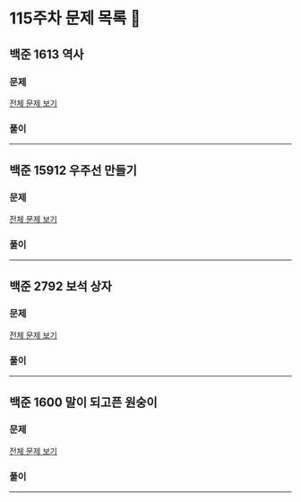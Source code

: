 # 115주차 문제 목록 📝

## 백준 1613 역사

### 문제

[전체 문제 보기](https://www.acmicpc.net/problem/1613)    

### 풀이

___

## 백준 15912 우주선 만들기

### 문제

[전체 문제 보기](https://www.acmicpc.net/problem/15912)

### 풀이

___

## 백준 2792 보석 상자

### 문제

[전체 문제 보기](https://www.acmicpc.net/problem/2792)

### 풀이

___

## 백준 1600 말이 되고픈 원숭이

### 문제

[전체 문제 보기](https://www.acmicpc.net/problem/1600)

### 풀이

---
